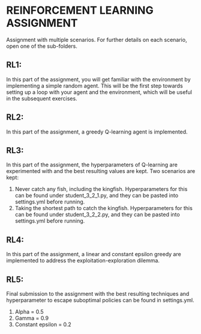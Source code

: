 # REINFORCEMENT LEARNING ASSIGNMENT

Assignment with multiple scenarios. For further details on each scenario, open one of the sub-folders. 

## RL1:
In this part of the assignment, you will get familiar with the environment by implementing a simple random agent. This will be the first step towards setting up a loop with your agent and the environment, which will be useful in the subsequent exercises.

## RL2:
In this part of the assignment, a greedy Q-learning agent is implemented. 

## RL3:
In this part of the assignment, the hyperparameters of Q-learning are experimented with and the best resulting values are kept. 
Two scenarios are kept:
1. Never catch any fish, including the kingfish. Hyperparameters for this can be found under student_3_2_1.py, and they can be pasted into settings.yml before running. 
2. Taking the shortest path to catch the kingfish. Hyperparameters for this can be found under student_3_2_2.py, and they can be pasted into settings.yml before running. 

## RL4:
In this part of the assignment, a linear and constant epsilon greedy are implemented to address the exploitation-exploration dilemma. 

## RL5: 
Final submission to the assignment with the best resulting techniques and hyperparameter to escape suboptimal policies can be found in settings.yml.  
1. Alpha = 0.5
2. Gamma = 0.9
3. Constant epsilon = 0.2
